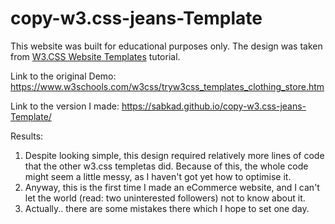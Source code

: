 # copy-w3.css-jeans-Template

This website was built for educational purposes only.
The design was taken from <a href="https://www.w3schools.com/w3css/w3css_templates.asp">W3.CSS Website Templates</a> tutorial. 

Link to the original Demo: 
https://www.w3schools.com/w3css/tryw3css_templates_clothing_store.htm

Link to the version I made: 
https://sabkad.github.io/copy-w3.css-jeans-Template/

Results:
1. Despite looking simple, this design required relatively more lines of code that the other w3.css templetas did. 
   Because of this, the whole code might seem a little messy, as I haven't got yet how to optimise it.
2. Anyway, this is the first time I made an eCommerce website, and I can't let the world (read: two uninterested followers) not to know about it.
3. Actually.. there are some mistakes there which I hope to set one day. 

